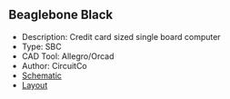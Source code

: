 
## Beaglebone Black
* Description: Credit card sized single board computer
* Type: SBC
* CAD Tool: Allegro/Orcad
* Author: CircuitCo
* [Schematic](https://github.com/CircuitCo/BeagleBone-Black)
* [Layout](https://github.com/CircuitCo/BeagleBone-Black)

